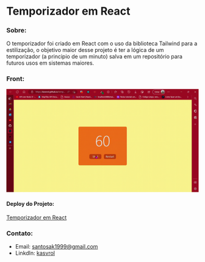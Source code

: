 <h1>Temporizador em React</h1>

<h3>Sobre:</h3>
<p style="line-height:10 px;"> O temporizador foi criado em React com o uso da biblioteca Tailwind para a estilização, o objetivo maior desse projeto é ter a lógica de um temporizador (a principio de um minuto) salva em um repositório para futuros usos em sistemas maiores.</p>

<h3>Front:</h3>
<img  src="https://github.com/kasvrol/temporizador-em-react/blob/main/public/gif_Trim.gif"/>

<h4>Deploy do Projeto:</h4>
<a href="https://kasvrol.github.io/temporizador-em-react/">
<p>Temporizador em React</p>
</a>

<h3>Contato:</h3>
<ul><li>Email: <a href="santosak1999@gmail.com">santosak1999@gmail.com</a></li>
<li>LinkdIn:  <a href="https://www.linkedin.com/in/kasvrol/">kasvrol</a></li>
</ul>
